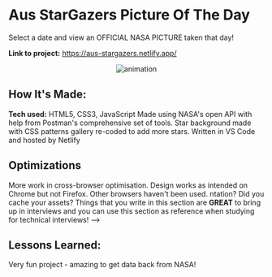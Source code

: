 # Aus StarGazers Picture Of The Day
Select a date and view an OFFICIAL NASA PICTURE taken that day!

**Link to project:** https://aus-stargazers.netlify.app/

<p align="center">
    <img src="/Aus-StarGazers/AusStarGazersGif.gif" alt="animation"/>
</p>

## How It's Made:

**Tech used:** HTML5, CSS3, JavaScript
Made using NASA's open API with help from Postman's comprehensive set of tools.
Star background made with CSS patterns gallery re-coded to add more stars.
Written in VS Code and hosted by Netlify

## Optimizations

More work in cross-browser optimisation. Design works as intended on Chrome but not Firefox. Other browsers haven't been used.
ntation? Did you cache your assets? Things that you write in this section are **GREAT** to bring up in interviews and you can use this section as reference when studying for technical interviews! -->

## Lessons Learned:
Very fun project - amazing to get data back from NASA!


